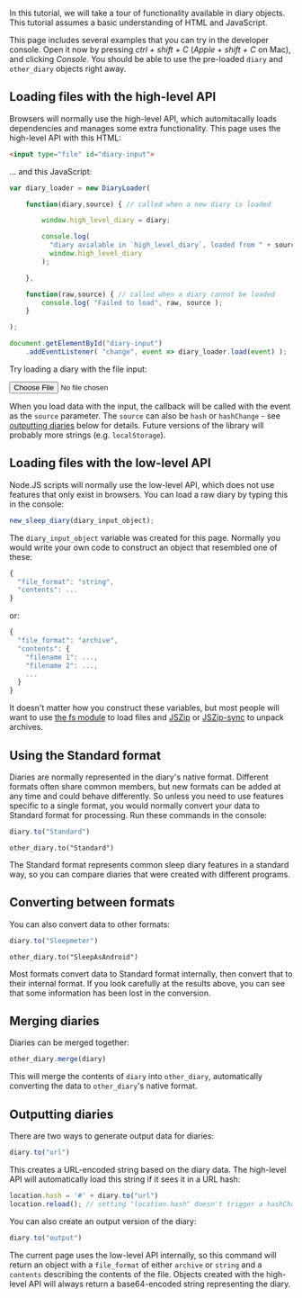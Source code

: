 In this tutorial, we will take a tour of functionality available in diary objects.  This tutorial assumes a basic understanding of HTML and JavaScript.

This page includes several examples that you can try in the developer console.  Open it now by pressing _ctrl + shift + C_ (_Apple + shift + C_ on Mac), and clicking _Console_.  You should be able to use the pre-loaded `diary` and `other_diary` objects right away.

## Loading files with the high-level API

Browsers will normally use the high-level API, which automitacally loads dependencies and manages some extra functionality.  This page uses the high-level API with this HTML:

```html
<input type="file" id="diary-input">
```

... and this JavaScript:

```javascript
var diary_loader = new DiaryLoader(

    function(diary,source) { // called when a new diary is loaded

        window.high_level_diary = diary;

        console.log(
          "diary avialable in `high_level_diary`, loaded from " + source + ":\n",
          window.high_level_diary
        );

    },

    function(raw,source) { // called when a diary cannot be loaded
        console.log( "Failed to load", raw, source );
    }

);

document.getElementById("diary-input")
    .addEventListener( "change", event => diary_loader.load(event) );
```

Try loading a diary with the file input:

<input type="file" id="diary-input">

<script src="../sleep-diary-formats.js"></script>
<script>
var diary_loader = new DiaryLoader(

    function(diary,source) { // called when a new diary is loaded

        window.high_level_diary = diary;

        console.log(
          "diary avialable in `high_level_diary`, loaded from " + source + ":\n",
          window.high_level_diary
        );

    },

    function(raw,source) { // called when a diary cannot be loaded
        console.log( "Failed to load", raw, source );
    }

);

document.getElementById("diary-input")
    .addEventListener( "change", event => diary_loader.load(event) );
</script>

When you load data with the input, the callback will be called with the event as the `source` parameter.  The `source` can also be `hash` or `hashChange` - see [outputting diaries](#outputting) below for details.  Future versions of the library will probably more strings (e.g. `localStorage`).

## Loading files with the low-level API

Node.JS scripts will normally use the low-level API, which does not use features that only exist in browsers.  You can load a raw diary by typing this in the console:

```javascript
new_sleep_diary(diary_input_object);
```

The `diary_input_object` variable was created for this page.  Normally you would write your own code to construct an object that resembled one of these:

```javascript
{
  "file_format": "string",
  "contents": ...
}
```

or:

```javascript
{
  "file_format": "archive",
  "contents": {
    "filename 1": ...,
    "filename 2": ...,
    ...
  }
}
```

It doesn't matter how you construct these variables, but most people will want to use [the fs module](https://nodejs.org/api/fs.html) to load files and [JSZip](https://stuk.github.io/jszip/) or [JSZip-sync](https://www.npmjs.com/package/jszip-sync) to unpack archives.

## Using the Standard format

Diaries are normally represented in the diary's native format.  Different formats often share common members, but new formats can be added at any time and could behave differently.  So unless you need to use features specific to a single format, you would normally convert your data to Standard format for processing.  Run these commands in the console:

```javascript
diary.to("Standard")
```

```javascript{
other_diary.to("Standard")
```

The Standard format represents common sleep diary features in a standard way, so you can compare diaries that were created with different programs.

## Converting between formats

You can also convert data to other formats:

```javascript
diary.to("Sleepmeter")
```

```javascript{
other_diary.to("SleepAsAndroid")
```

Most formats convert data to Standard format internally, then convert that to their internal format.  If you look carefully at the results above, you can see that some information has been lost in the conversion.

## Merging diaries

Diaries can be merged together:

```javascript
other_diary.merge(diary)
```

This will merge the contents of `diary` into `other_diary`, automatically converting the data to `other_diary`'s native format.

## <a name="outputting"></a>Outputting diaries

There are two ways to generate output data for diaries:

```javascript
diary.to("url")
```

This creates a URL-encoded string based on the diary data.  The high-level API will automatically load this string if it sees it in a URL hash:

```javascript
location.hash = '#' + diary.to("url")
location.reload(); // setting "location.hash" doesn't trigger a hashChange
```

You can also create an output version of the diary:

```javascript
diary.to("output")
```

The current page uses the low-level API internally, so this command will return an object with a `file_format` of either `archive` or `string` and a `contents` describing the contents of the file.  Objects created with the high-level API will always return a base64-encoded string representing the diary.

<script>
var diary_input_object = {
  "file_format": "url",
  "contents": "sleep-diary=%7B%22file_format%22%3A%22SleepAsAndroid%22%2C%22contents%22%3A%7B%22records%22%3A%5B%7B%22Id%22%3A%221606852800000%22%2C%22Tz%22%3A%22Europe%2FLondon%22%2C%22From%22%3A%7B%22string%22%3A%22%5C%2201.%2012.%202020%2020%3A00%5C%22%22%2C%22year%22%3A2020%2C%22month%22%3A12%2C%22day%22%3A1%2C%22hour%22%3A20%2C%22minute%22%3A0%7D%2C%22To%22%3A%7B%22string%22%3A%22%5C%2202.%2012.%202020%207%3A00%5C%22%22%2C%22year%22%3A2020%2C%22month%22%3A12%2C%22day%22%3A2%2C%22hour%22%3A7%2C%22minute%22%3A0%7D%2C%22Sched%22%3A%7B%22string%22%3A%22%5C%2202.%2012.%202020%207%3A00%5C%22%22%2C%22year%22%3A2020%2C%22month%22%3A12%2C%22day%22%3A2%2C%22hour%22%3A7%2C%22minute%22%3A0%7D%2C%22Hours%22%3A11%2C%22Rating%22%3A0%2C%22Comment%22%3A%7B%22string%22%3A%22Manually%20added%22%2C%22tags%22%3A%5B%5D%2C%22notags%22%3A%22Manually%20added%22%7D%2C%22Framerate%22%3A%2210007%22%2C%22Snore%22%3Anull%2C%22Noise%22%3Anull%2C%22Cycles%22%3Anull%2C%22DeepSleep%22%3Anull%2C%22LenAdjust%22%3A0%2C%22Geo%22%3A%22%22%2C%22times%22%3A%5B%7B%22header_string%22%3A%22%5C%227%3A00%5C%22%22%2C%22hours%22%3A7%2C%22minutes%22%3A0%2C%22actigraphy%22%3Anull%2C%22noise%22%3Anull%2C%22B%22%3A0%7D%5D%2C%22events%22%3A%5B%5D%2C%22start%22%3A1606852800000%2C%22end%22%3A1606892400000%2C%22duration%22%3A39600000%2C%22alarm%22%3A1606892400000%7D%2C%7B%22Id%22%3A%221606738485202%22%2C%22Tz%22%3A%22Europe%2FLondon%22%2C%22From%22%3A%7B%22string%22%3A%22%5C%2230.%2011.%202020%2012%3A14%5C%22%22%2C%22year%22%3A2020%2C%22month%22%3A11%2C%22day%22%3A30%2C%22hour%22%3A12%2C%22minute%22%3A14%7D%2C%22To%22%3A%7B%22string%22%3A%22%5C%2230.%2011.%202020%2012%3A15%5C%22%22%2C%22year%22%3A2020%2C%22month%22%3A11%2C%22day%22%3A30%2C%22hour%22%3A12%2C%22minute%22%3A15%7D%2C%22Sched%22%3A%7B%22string%22%3A%22%5C%2210.%2012.%202020%208%3A51%5C%22%22%2C%22year%22%3A2020%2C%22month%22%3A12%2C%22day%22%3A10%2C%22hour%22%3A8%2C%22minute%22%3A51%7D%2C%22Hours%22%3A0.01%2C%22Rating%22%3A0%2C%22Comment%22%3A%7B%22string%22%3A%22%20%23fullmoon%22%2C%22tags%22%3A%5B%7B%22count%22%3A1%2C%22value%22%3A%22fullmoon%22%7D%5D%2C%22notags%22%3A%22%22%7D%2C%22Framerate%22%3A%2210007%22%2C%22Snore%22%3Anull%2C%22Noise%22%3Anull%2C%22Cycles%22%3Anull%2C%22DeepSleep%22%3Anull%2C%22LenAdjust%22%3A0%2C%22Geo%22%3A%22%22%2C%22times%22%3A%5B%7B%22header_string%22%3A%22%5C%2212%3A14%5C%22%22%2C%22hours%22%3A12%2C%22minutes%22%3A14%2C%22actigraphy%22%3Anull%2C%22noise%22%3Anull%2C%22B%22%3A0%7D%2C%7B%22header_string%22%3A%22%5C%2212%3A15%5C%22%22%2C%22hours%22%3A12%2C%22minutes%22%3A15%2C%22actigraphy%22%3Anull%2C%22noise%22%3Anull%2C%22B%22%3A-0.001%7D%2C%7B%22header_string%22%3A%22%5C%2212%3A15%5C%22%22%2C%22hours%22%3A12%2C%22minutes%22%3A15%2C%22actigraphy%22%3Anull%2C%22noise%22%3Anull%2C%22B%22%3A0.17369747%7D%2C%7B%22header_string%22%3A%22%5C%2212%3A15%5C%22%22%2C%22hours%22%3A12%2C%22minutes%22%3A15%2C%22actigraphy%22%3Anull%2C%22noise%22%3Anull%2C%22B%22%3A0.05007553%7D%5D%2C%22events%22%3A%5B%7B%22label%22%3A%22LUX%22%2C%22timestamp%22%3A1606738485642%2C%22value%22%3A9%7D%2C%7B%22label%22%3A%22DEVICE%22%2C%22timestamp%22%3A1606738523228%2C%22value%22%3A3304278180000000000%7D%2C%7B%22label%22%3A%22TRACKING_STOPPED_BY_USER%22%2C%22timestamp%22%3A1606738523229%2C%22value%22%3Anull%7D%5D%2C%22start%22%3A1606738485202%2C%22end%22%3A1606738521202%2C%22duration%22%3A36000%2C%22alarm%22%3A1607590260000%7D%2C%7B%22Id%22%3A%221606738356966%22%2C%22Tz%22%3A%22Europe%2FLondon%22%2C%22From%22%3A%7B%22string%22%3A%22%5C%2230.%2011.%202020%2012%3A12%5C%22%22%2C%22year%22%3A2020%2C%22month%22%3A11%2C%22day%22%3A30%2C%22hour%22%3A12%2C%22minute%22%3A12%7D%2C%22To%22%3A%7B%22string%22%3A%22%5C%2230.%2011.%202020%2012%3A13%5C%22%22%2C%22year%22%3A2020%2C%22month%22%3A11%2C%22day%22%3A30%2C%22hour%22%3A12%2C%22minute%22%3A13%7D%2C%22Sched%22%3A%7B%22string%22%3A%22%5C%2210.%2012.%202020%208%3A51%5C%22%22%2C%22year%22%3A2020%2C%22month%22%3A12%2C%22day%22%3A10%2C%22hour%22%3A8%2C%22minute%22%3A51%7D%2C%22Hours%22%3A0.01%2C%22Rating%22%3A0%2C%22Comment%22%3A%7B%22string%22%3A%22%20%23fullmoon%22%2C%22tags%22%3A%5B%7B%22count%22%3A1%2C%22value%22%3A%22fullmoon%22%7D%5D%2C%22notags%22%3A%22%22%7D%2C%22Framerate%22%3A%2210007%22%2C%22Snore%22%3Anull%2C%22Noise%22%3Anull%2C%22Cycles%22%3Anull%2C%22DeepSleep%22%3Anull%2C%22LenAdjust%22%3A0%2C%22Geo%22%3A%22%22%2C%22times%22%3A%5B%7B%22header_string%22%3A%22%5C%2212%3A12%5C%22%22%2C%22hours%22%3A12%2C%22minutes%22%3A12%2C%22actigraphy%22%3Anull%2C%22noise%22%3Anull%2C%22B%22%3A0%7D%2C%7B%22header_string%22%3A%22%5C%2212%3A12%5C%22%22%2C%22hours%22%3A12%2C%22minutes%22%3A12%2C%22actigraphy%22%3Anull%2C%22noise%22%3Anull%2C%22B%22%3A0.101555824%7D%2C%7B%22header_string%22%3A%22%5C%2212%3A13%5C%22%22%2C%22hours%22%3A12%2C%22minutes%22%3A13%2C%22actigraphy%22%3Anull%2C%22noise%22%3Anull%2C%22B%22%3A0%7D%2C%7B%22header_string%22%3A%22%5C%2212%3A13%5C%22%22%2C%22hours%22%3A12%2C%22minutes%22%3A13%2C%22actigraphy%22%3Anull%2C%22noise%22%3Anull%2C%22B%22%3A0.21582031%7D%5D%2C%22events%22%3A%5B%7B%22label%22%3A%22LUX%22%2C%22timestamp%22%3A1606738357411%2C%22value%22%3A5%7D%2C%7B%22label%22%3A%22DEVICE%22%2C%22timestamp%22%3A1606738388118%2C%22value%22%3A3304278180000000000%7D%2C%7B%22label%22%3A%22TRACKING_STOPPED_BY_USER%22%2C%22timestamp%22%3A1606738388119%2C%22value%22%3Anull%7D%5D%2C%22start%22%3A1606738356966%2C%22end%22%3A1606738392966%2C%22duration%22%3A36000%2C%22alarm%22%3A1607590260000%7D%2C%7B%22Id%22%3A%221606551473643%22%2C%22Tz%22%3A%22Europe%2FLondon%22%2C%22From%22%3A%7B%22string%22%3A%22%5C%2228.%2011.%202020%208%3A17%5C%22%22%2C%22year%22%3A2020%2C%22month%22%3A11%2C%22day%22%3A28%2C%22hour%22%3A8%2C%22minute%22%3A17%7D%2C%22To%22%3A%7B%22string%22%3A%22%5C%2228.%2011.%202020%208%3A18%5C%22%22%2C%22year%22%3A2020%2C%22month%22%3A11%2C%22day%22%3A28%2C%22hour%22%3A8%2C%22minute%22%3A18%7D%2C%22Sched%22%3A%7B%22string%22%3A%22%5C%2210.%2012.%202020%208%3A51%5C%22%22%2C%22year%22%3A2020%2C%22month%22%3A12%2C%22day%22%3A10%2C%22hour%22%3A8%2C%22minute%22%3A51%7D%2C%22Hours%22%3A0.01%2C%22Rating%22%3A0%2C%22Comment%22%3A%7B%22string%22%3A%22%5Cn%22%2C%22tags%22%3A%5B%5D%2C%22notags%22%3A%22%5Cn%22%7D%2C%22Framerate%22%3A%2210007%22%2C%22Snore%22%3Anull%2C%22Noise%22%3Anull%2C%22Cycles%22%3Anull%2C%22DeepSleep%22%3Anull%2C%22LenAdjust%22%3A0%2C%22Geo%22%3A%22%22%2C%22times%22%3A%5B%7B%22header_string%22%3A%22%5C%228%3A18%5C%22%22%2C%22hours%22%3A8%2C%22minutes%22%3A18%2C%22actigraphy%22%3Anull%2C%22noise%22%3Anull%2C%22B%22%3A0%7D%2C%7B%22header_string%22%3A%22%5C%228%3A18%5C%22%22%2C%22hours%22%3A8%2C%22minutes%22%3A18%2C%22actigraphy%22%3Anull%2C%22noise%22%3Anull%2C%22B%22%3A1.1119881%7D%5D%2C%22events%22%3A%5B%7B%22label%22%3A%22LUX%22%2C%22timestamp%22%3A1606551474071%2C%22value%22%3A9%7D%2C%7B%22label%22%3A%22DEVICE%22%2C%22timestamp%22%3A1606551492823%2C%22value%22%3A3304278180000000000%7D%2C%7B%22label%22%3A%22TRACKING_STOPPED_BY_USER%22%2C%22timestamp%22%3A1606551492824%2C%22value%22%3Anull%7D%5D%2C%22start%22%3A1606551473643%2C%22end%22%3A1606551509643%2C%22duration%22%3A36000%2C%22alarm%22%3A1607590260000%7D%2C%7B%22Id%22%3A%221606551161794%22%2C%22Tz%22%3A%22Europe%2FLondon%22%2C%22From%22%3A%7B%22string%22%3A%22%5C%2228.%2011.%202020%208%3A12%5C%22%22%2C%22year%22%3A2020%2C%22month%22%3A11%2C%22day%22%3A28%2C%22hour%22%3A8%2C%22minute%22%3A12%7D%2C%22To%22%3A%7B%22string%22%3A%22%5C%2228.%2011.%202020%208%3A13%5C%22%22%2C%22year%22%3A2020%2C%22month%22%3A11%2C%22day%22%3A28%2C%22hour%22%3A8%2C%22minute%22%3A13%7D%2C%22Sched%22%3A%7B%22string%22%3A%22%5C%2210.%2012.%202020%208%3A51%5C%22%22%2C%22year%22%3A2020%2C%22month%22%3A12%2C%22day%22%3A10%2C%22hour%22%3A8%2C%22minute%22%3A51%7D%2C%22Hours%22%3A0.01%2C%22Rating%22%3A0%2C%22Comment%22%3A%7B%22string%22%3A%22%5C%5Cn%22%2C%22tags%22%3A%5B%5D%2C%22notags%22%3A%22%5C%5Cn%22%7D%2C%22Framerate%22%3A%2210007%22%2C%22Snore%22%3Anull%2C%22Noise%22%3Anull%2C%22Cycles%22%3Anull%2C%22DeepSleep%22%3Anull%2C%22LenAdjust%22%3A0%2C%22Geo%22%3A%22%22%2C%22times%22%3A%5B%7B%22header_string%22%3A%22%5C%228%3A12%5C%22%22%2C%22hours%22%3A8%2C%22minutes%22%3A12%2C%22actigraphy%22%3Anull%2C%22noise%22%3Anull%2C%22B%22%3A0%7D%2C%7B%22header_string%22%3A%22%5C%228%3A12%5C%22%22%2C%22hours%22%3A8%2C%22minutes%22%3A12%2C%22actigraphy%22%3Anull%2C%22noise%22%3Anull%2C%22B%22%3A0.02960968%7D%2C%7B%22header_string%22%3A%22%5C%228%3A13%5C%22%22%2C%22hours%22%3A8%2C%22minutes%22%3A13%2C%22actigraphy%22%3Anull%2C%22noise%22%3Anull%2C%22B%22%3A0.029663086%7D%5D%2C%22events%22%3A%5B%7B%22label%22%3A%22LUX%22%2C%22timestamp%22%3A1606551162280%2C%22value%22%3A7%7D%2C%7B%22label%22%3A%22DEVICE%22%2C%22timestamp%22%3A1606551186157%2C%22value%22%3A3304278180000000000%7D%2C%7B%22label%22%3A%22TRACKING_STOPPED_BY_USER%22%2C%22timestamp%22%3A1606551186158%2C%22value%22%3Anull%7D%5D%2C%22start%22%3A1606551161794%2C%22end%22%3A1606551197794%2C%22duration%22%3A36000%2C%22alarm%22%3A1607590260000%7D%2C%7B%22Id%22%3A%221606551046947%22%2C%22Tz%22%3A%22Europe%2FLondon%22%2C%22From%22%3A%7B%22string%22%3A%22%5C%2228.%2011.%202020%208%3A10%5C%22%22%2C%22year%22%3A2020%2C%22month%22%3A11%2C%22day%22%3A28%2C%22hour%22%3A8%2C%22minute%22%3A10%7D%2C%22To%22%3A%7B%22string%22%3A%22%5C%2228.%2011.%202020%208%3A11%5C%22%22%2C%22year%22%3A2020%2C%22month%22%3A11%2C%22day%22%3A28%2C%22hour%22%3A8%2C%22minute%22%3A11%7D%2C%22Sched%22%3A%7B%22string%22%3A%22%5C%2210.%2012.%202020%208%3A51%5C%22%22%2C%22year%22%3A2020%2C%22month%22%3A12%2C%22day%22%3A10%2C%22hour%22%3A8%2C%22minute%22%3A51%7D%2C%22Hours%22%3A0.01%2C%22Rating%22%3A3%2C%22Comment%22%3A%7B%22string%22%3A%22%20%23lullaby%22%2C%22tags%22%3A%5B%7B%22count%22%3A1%2C%22value%22%3A%22lullaby%22%7D%5D%2C%22notags%22%3A%22%22%7D%2C%22Framerate%22%3A%2210007%22%2C%22Snore%22%3Anull%2C%22Noise%22%3Anull%2C%22Cycles%22%3Anull%2C%22DeepSleep%22%3Anull%2C%22LenAdjust%22%3A0%2C%22Geo%22%3A%22%22%2C%22times%22%3A%5B%7B%22header_string%22%3A%22%5C%228%3A10%5C%22%22%2C%22hours%22%3A8%2C%22minutes%22%3A10%2C%22actigraphy%22%3Anull%2C%22noise%22%3Anull%2C%22B%22%3A0%7D%2C%7B%22header_string%22%3A%22%5C%228%3A11%5C%22%22%2C%22hours%22%3A8%2C%22minutes%22%3A11%2C%22actigraphy%22%3Anull%2C%22noise%22%3Anull%2C%22B%22%3A0.09353542%7D%2C%7B%22header_string%22%3A%22%5C%228%3A11%5C%22%22%2C%22hours%22%3A8%2C%22minutes%22%3A11%2C%22actigraphy%22%3Anull%2C%22noise%22%3Anull%2C%22B%22%3A0.06975651%7D%2C%7B%22header_string%22%3A%22%5C%228%3A11%5C%22%22%2C%22hours%22%3A8%2C%22minutes%22%3A11%2C%22actigraphy%22%3Anull%2C%22noise%22%3Anull%2C%22B%22%3A0.019688606%7D%2C%7B%22header_string%22%3A%22%5C%228%3A11%5C%22%22%2C%22hours%22%3A8%2C%22minutes%22%3A11%2C%22actigraphy%22%3Anull%2C%22noise%22%3Anull%2C%22B%22%3A0.09365463%7D%5D%2C%22events%22%3A%5B%7B%22label%22%3A%22LUX%22%2C%22timestamp%22%3A1606551047543%2C%22value%22%3A8%7D%2C%7B%22label%22%3A%22DEVICE%22%2C%22timestamp%22%3A1606551087920%2C%22value%22%3A3304278180000000000%7D%2C%7B%22label%22%3A%22TRACKING_STOPPED_BY_USER%22%2C%22timestamp%22%3A1606551087921%2C%22value%22%3Anull%7D%5D%2C%22start%22%3A1606551046947%2C%22end%22%3A1606551082947%2C%22duration%22%3A36000%2C%22alarm%22%3A1607590260000%7D%2C%7B%22Id%22%3A%221606467277729%22%2C%22Tz%22%3A%22Europe%2FLondon%22%2C%22From%22%3A%7B%22string%22%3A%22%5C%2227.%2011.%202020%208%3A54%5C%22%22%2C%22year%22%3A2020%2C%22month%22%3A11%2C%22day%22%3A27%2C%22hour%22%3A8%2C%22minute%22%3A54%7D%2C%22To%22%3A%7B%22string%22%3A%22%5C%2227.%2011.%202020%2015%3A25%5C%22%22%2C%22year%22%3A2020%2C%22month%22%3A11%2C%22day%22%3A27%2C%22hour%22%3A15%2C%22minute%22%3A25%7D%2C%22Sched%22%3A%7B%22string%22%3A%22%5C%2227.%2011.%202020%2015%3A25%5C%22%22%2C%22year%22%3A2020%2C%22month%22%3A11%2C%22day%22%3A27%2C%22hour%22%3A15%2C%22minute%22%3A25%7D%2C%22Hours%22%3A6.51%2C%22Rating%22%3A0%2C%22Comment%22%3A%7B%22string%22%3A%22%5Cn%22%2C%22tags%22%3A%5B%5D%2C%22notags%22%3A%22%5Cn%22%7D%2C%22Framerate%22%3A%2210007%22%2C%22Snore%22%3Anull%2C%22Noise%22%3Anull%2C%22Cycles%22%3Anull%2C%22DeepSleep%22%3Anull%2C%22LenAdjust%22%3A0%2C%22Geo%22%3A%22%22%2C%22times%22%3A%5B%7B%22header_string%22%3A%22%5C%2215%3A25%5C%22%22%2C%22hours%22%3A15%2C%22minutes%22%3A25%2C%22actigraphy%22%3Anull%2C%22noise%22%3Anull%2C%22B%22%3A0%7D%5D%2C%22events%22%3A%5B%5D%2C%22start%22%3A1606467277729%2C%22end%22%3A1606490713729%2C%22duration%22%3A23435999.999999996%2C%22alarm%22%3A1606490700000%7D%2C%7B%22Id%22%3A%221606467250452%22%2C%22Tz%22%3A%22Europe%2FLondon%22%2C%22From%22%3A%7B%22string%22%3A%22%5C%2227.%2011.%202020%208%3A54%5C%22%22%2C%22year%22%3A2020%2C%22month%22%3A11%2C%22day%22%3A27%2C%22hour%22%3A8%2C%22minute%22%3A54%7D%2C%22To%22%3A%7B%22string%22%3A%22%5C%2227.%2011.%202020%208%3A54%5C%22%22%2C%22year%22%3A2020%2C%22month%22%3A11%2C%22day%22%3A27%2C%22hour%22%3A8%2C%22minute%22%3A54%7D%2C%22Sched%22%3A%7B%22string%22%3A%22%5C%2209.%2012.%202020%208%3A16%5C%22%22%2C%22year%22%3A2020%2C%22month%22%3A12%2C%22day%22%3A9%2C%22hour%22%3A8%2C%22minute%22%3A16%7D%2C%22Hours%22%3A0.01%2C%22Rating%22%3A0%2C%22Comment%22%3A%7B%22string%22%3A%22%5C%5Cn%5Cn%22%2C%22tags%22%3A%5B%5D%2C%22notags%22%3A%22%5C%5Cn%5Cn%22%7D%2C%22Framerate%22%3A%2210007%22%2C%22Snore%22%3Anull%2C%22Noise%22%3Anull%2C%22Cycles%22%3Anull%2C%22DeepSleep%22%3Anull%2C%22LenAdjust%22%3A0%2C%22Geo%22%3A%22%22%2C%22times%22%3A%5B%7B%22header_string%22%3A%22%5C%228%3A54%5C%22%22%2C%22hours%22%3A8%2C%22minutes%22%3A54%2C%22actigraphy%22%3Anull%2C%22noise%22%3Anull%2C%22B%22%3A0%7D%2C%7B%22header_string%22%3A%22%5C%228%3A54%5C%22%22%2C%22hours%22%3A8%2C%22minutes%22%3A54%2C%22actigraphy%22%3Anull%2C%22noise%22%3Anull%2C%22B%22%3A0.19704723%7D%2C%7B%22header_string%22%3A%22%5C%228%3A54%5C%22%22%2C%22hours%22%3A8%2C%22minutes%22%3A54%2C%22actigraphy%22%3Anull%2C%22noise%22%3Anull%2C%22B%22%3A0%7D%5D%2C%22events%22%3A%5B%7B%22label%22%3A%22LUX%22%2C%22timestamp%22%3A1606467250895%2C%22value%22%3A11%7D%2C%7B%22label%22%3A%22DEVICE%22%2C%22timestamp%22%3A1606467277728%2C%22value%22%3A3304278180000000000%7D%2C%7B%22label%22%3A%22TRACKING_STOPPED_BY_USER%22%2C%22timestamp%22%3A1606467277729%2C%22value%22%3Anull%7D%5D%2C%22start%22%3A1606467250452%2C%22end%22%3A1606467286452%2C%22duration%22%3A36000%2C%22alarm%22%3A1607501820000%7D%2C%7B%22Id%22%3A%221606467004383%22%2C%22Tz%22%3A%22Europe%2FLondon%22%2C%22From%22%3A%7B%22string%22%3A%22%5C%2227.%2011.%202020%208%3A50%5C%22%22%2C%22year%22%3A2020%2C%22month%22%3A11%2C%22day%22%3A27%2C%22hour%22%3A8%2C%22minute%22%3A50%7D%2C%22To%22%3A%7B%22string%22%3A%22%5C%2227.%2011.%202020%208%3A50%5C%22%22%2C%22year%22%3A2020%2C%22month%22%3A11%2C%22day%22%3A27%2C%22hour%22%3A8%2C%22minute%22%3A50%7D%2C%22Sched%22%3A%7B%22string%22%3A%22%5C%2209.%2012.%202020%208%3A16%5C%22%22%2C%22year%22%3A2020%2C%22month%22%3A12%2C%22day%22%3A9%2C%22hour%22%3A8%2C%22minute%22%3A16%7D%2C%22Hours%22%3A0.01%2C%22Rating%22%3A0%2C%22Comment%22%3A%7B%22string%22%3A%22%22%2C%22tags%22%3A%5B%5D%2C%22notags%22%3A%22%22%7D%2C%22Framerate%22%3A%2210007%22%2C%22Snore%22%3Anull%2C%22Noise%22%3Anull%2C%22Cycles%22%3Anull%2C%22DeepSleep%22%3Anull%2C%22LenAdjust%22%3A0%2C%22Geo%22%3A%22%22%2C%22times%22%3A%5B%7B%22header_string%22%3A%22%5C%228%3A50%5C%22%22%2C%22hours%22%3A8%2C%22minutes%22%3A50%2C%22actigraphy%22%3Anull%2C%22noise%22%3Anull%2C%22B%22%3A0%7D%2C%7B%22header_string%22%3A%22%5C%228%3A50%5C%22%22%2C%22hours%22%3A8%2C%22minutes%22%3A50%2C%22actigraphy%22%3Anull%2C%22noise%22%3Anull%2C%22B%22%3A0.6118145%7D%2C%7B%22header_string%22%3A%22%5C%228%3A50%5C%22%22%2C%22hours%22%3A8%2C%22minutes%22%3A50%2C%22actigraphy%22%3Anull%2C%22noise%22%3Anull%2C%22B%22%3A0.32342625%7D%2C%7B%22header_string%22%3A%22%5C%228%3A50%5C%22%22%2C%22hours%22%3A8%2C%22minutes%22%3A50%2C%22actigraphy%22%3Anull%2C%22noise%22%3Anull%2C%22B%22%3A0.058836937%7D%2C%7B%22header_string%22%3A%22%5C%228%3A50%5C%22%22%2C%22hours%22%3A8%2C%22minutes%22%3A50%2C%22actigraphy%22%3Anull%2C%22noise%22%3Anull%2C%22B%22%3A0.21164131%7D%5D%2C%22events%22%3A%5B%7B%22label%22%3A%22LUX%22%2C%22timestamp%22%3A1606467034824%2C%22value%22%3A12%7D%2C%7B%22label%22%3A%22DEVICE%22%2C%22timestamp%22%3A1606467046523%2C%22value%22%3A3304278180000000000%7D%2C%7B%22label%22%3A%22TRACKING_STOPPED_BY_USER%22%2C%22timestamp%22%3A1606467046524%2C%22value%22%3Anull%7D%5D%2C%22start%22%3A1606467004383%2C%22end%22%3A1606467040383%2C%22duration%22%3A36000%2C%22alarm%22%3A1607501820000%7D%2C%7B%22Id%22%3A%221606462701362%22%2C%22Tz%22%3A%22Europe%2FLondon%22%2C%22From%22%3A%7B%22string%22%3A%22%5C%2227.%2011.%202020%207%3A38%5C%22%22%2C%22year%22%3A2020%2C%22month%22%3A11%2C%22day%22%3A27%2C%22hour%22%3A7%2C%22minute%22%3A38%7D%2C%22To%22%3A%7B%22string%22%3A%22%5C%2227.%2011.%202020%207%3A40%5C%22%22%2C%22year%22%3A2020%2C%22month%22%3A11%2C%22day%22%3A27%2C%22hour%22%3A7%2C%22minute%22%3A40%7D%2C%22Sched%22%3A%7B%22string%22%3A%22%5C%2209.%2012.%202020%208%3A16%5C%22%22%2C%22year%22%3A2020%2C%22month%22%3A12%2C%22day%22%3A9%2C%22hour%22%3A8%2C%22minute%22%3A16%7D%2C%22Hours%22%3A0.03%2C%22Rating%22%3A0%2C%22Comment%22%3A%7B%22string%22%3A%22%E2%82%AC%C2%A5%24%CF%80%5C%5C%2C%5C%22%5Cn%20%23alcohol_3x%20%23food%20%23sport%20%23stress%20%23love_2x%20%23med_2x%20%23dream%20%23talk%20%23snore%20%23laugh%20%23sick%20%23work%20%23cpap%20%23baby_2x%20%23rain%20%23storm%20%23cold%20%23cloudy%20%23hot%20%23gooddream%20%23baddream%20%23lullaby%20%23menses_3x%20%22%2C%22tags%22%3A%5B%7B%22count%22%3A3%2C%22value%22%3A%22alcohol%22%7D%2C%7B%22count%22%3A1%2C%22value%22%3A%22food%22%7D%2C%7B%22count%22%3A1%2C%22value%22%3A%22sport%22%7D%2C%7B%22count%22%3A1%2C%22value%22%3A%22stress%22%7D%2C%7B%22count%22%3A2%2C%22value%22%3A%22love%22%7D%2C%7B%22count%22%3A2%2C%22value%22%3A%22med%22%7D%2C%7B%22count%22%3A1%2C%22value%22%3A%22dream%22%7D%2C%7B%22count%22%3A1%2C%22value%22%3A%22talk%22%7D%2C%7B%22count%22%3A1%2C%22value%22%3A%22snore%22%7D%2C%7B%22count%22%3A1%2C%22value%22%3A%22laugh%22%7D%2C%7B%22count%22%3A1%2C%22value%22%3A%22sick%22%7D%2C%7B%22count%22%3A1%2C%22value%22%3A%22work%22%7D%2C%7B%22count%22%3A1%2C%22value%22%3A%22cpap%22%7D%2C%7B%22count%22%3A2%2C%22value%22%3A%22baby%22%7D%2C%7B%22count%22%3A1%2C%22value%22%3A%22rain%22%7D%2C%7B%22count%22%3A1%2C%22value%22%3A%22storm%22%7D%2C%7B%22count%22%3A1%2C%22value%22%3A%22cold%22%7D%2C%7B%22count%22%3A1%2C%22value%22%3A%22cloudy%22%7D%2C%7B%22count%22%3A1%2C%22value%22%3A%22gooddream%22%7D%2C%7B%22count%22%3A1%2C%22value%22%3A%22baddream%22%7D%2C%7B%22count%22%3A1%2C%22value%22%3A%22lullaby%22%7D%2C%7B%22count%22%3A3%2C%22value%22%3A%22menses%22%7D%5D%2C%22notags%22%3A%22%E2%82%AC%C2%A5%24%CF%80%5C%5C%2C%5C%22%5Cn%20%22%7D%2C%22Framerate%22%3A%2210007%22%2C%22Snore%22%3Anull%2C%22Noise%22%3Anull%2C%22Cycles%22%3A0%2C%22DeepSleep%22%3Anull%2C%22LenAdjust%22%3A0%2C%22Geo%22%3A%22%22%2C%22times%22%3A%5B%7B%22header_string%22%3A%22%5C%227%3A38%5C%22%22%2C%22hours%22%3A7%2C%22minutes%22%3A38%2C%22actigraphy%22%3Anull%2C%22noise%22%3Anull%2C%22B%22%3A1%7D%2C%7B%22header_string%22%3A%22%5C%227%3A39%5C%22%22%2C%22hours%22%3A7%2C%22minutes%22%3A39%2C%22actigraphy%22%3Anull%2C%22noise%22%3Anull%2C%22B%22%3A10%7D%2C%7B%22header_string%22%3A%22%5C%227%3A39%5C%22%22%2C%22hours%22%3A7%2C%22minutes%22%3A39%2C%22actigraphy%22%3Anull%2C%22noise%22%3Anull%2C%22B%22%3A6.7952356%7D%2C%7B%22header_string%22%3A%22%5C%227%3A39%5C%22%22%2C%22hours%22%3A7%2C%22minutes%22%3A39%2C%22actigraphy%22%3Anull%2C%22noise%22%3Anull%2C%22B%22%3A4.275539%7D%2C%7B%22header_string%22%3A%22%5C%227%3A40%5C%22%22%2C%22hours%22%3A7%2C%22minutes%22%3A40%2C%22actigraphy%22%3Anull%2C%22noise%22%3Anull%2C%22B%22%3A4.275539%7D%5D%2C%22events%22%3A%5B%7B%22label%22%3A%22DHA%22%2C%22timestamp%22%3A1606462701362%2C%22value%22%3A1.6959779e%2B29%7D%2C%7B%22label%22%3A%22LUX%22%2C%22timestamp%22%3A1606462731883%2C%22value%22%3A9%7D%2C%7B%22label%22%3A%22DEVICE%22%2C%22timestamp%22%3A1606462823190%2C%22value%22%3A3304278180000000000%7D%2C%7B%22label%22%3A%22TRACKING_STOPPED_BY_USER%22%2C%22timestamp%22%3A1606462823191%2C%22value%22%3Anull%7D%5D%2C%22start%22%3A1606462701362%2C%22end%22%3A1606462809362%2C%22duration%22%3A107999.99999999999%2C%22alarm%22%3A1607501760000%7D%2C%7B%22Id%22%3A%221606420800000%22%2C%22Tz%22%3A%22Europe%2FLondon%22%2C%22From%22%3A%7B%22string%22%3A%22%5C%2226.%2011.%202020%2020%3A00%5C%22%22%2C%22year%22%3A2020%2C%22month%22%3A11%2C%22day%22%3A26%2C%22hour%22%3A20%2C%22minute%22%3A0%7D%2C%22To%22%3A%7B%22string%22%3A%22%5C%2227.%2011.%202020%207%3A00%5C%22%22%2C%22year%22%3A2020%2C%22month%22%3A11%2C%22day%22%3A27%2C%22hour%22%3A7%2C%22minute%22%3A0%7D%2C%22Sched%22%3A%7B%22string%22%3A%22%5C%2227.%2011.%202020%207%3A00%5C%22%22%2C%22year%22%3A2020%2C%22month%22%3A11%2C%22day%22%3A27%2C%22hour%22%3A7%2C%22minute%22%3A0%7D%2C%22Hours%22%3A11%2C%22Rating%22%3A3%2C%22Comment%22%3A%7B%22string%22%3A%22Manually%20added%20%23stress%20%23alcohol%20%22%2C%22tags%22%3A%5B%7B%22count%22%3A1%2C%22value%22%3A%22stress%22%7D%2C%7B%22count%22%3A1%2C%22value%22%3A%22alcohol%22%7D%5D%2C%22notags%22%3A%22Manually%20added%20%22%7D%2C%22Framerate%22%3A%2210007%22%2C%22Snore%22%3Anull%2C%22Noise%22%3Anull%2C%22Cycles%22%3Anull%2C%22DeepSleep%22%3Anull%2C%22LenAdjust%22%3A0%2C%22Geo%22%3A%22%22%2C%22times%22%3A%5B%7B%22header_string%22%3A%22%5C%227%3A00%5C%22%22%2C%22hours%22%3A7%2C%22minutes%22%3A0%2C%22actigraphy%22%3Anull%2C%22noise%22%3Anull%2C%22B%22%3A0%7D%5D%2C%22events%22%3A%5B%5D%2C%22start%22%3A1606420800000%2C%22end%22%3A1606460400000%2C%22duration%22%3A39600000%2C%22alarm%22%3A1606460400000%7D%2C%7B%22Id%22%3A%221605211200000%22%2C%22Tz%22%3A%22Europe%2FLondon%22%2C%22From%22%3A%7B%22string%22%3A%22%5C%2212.%2011.%202020%2020%3A00%5C%22%22%2C%22year%22%3A2020%2C%22month%22%3A11%2C%22day%22%3A12%2C%22hour%22%3A20%2C%22minute%22%3A0%7D%2C%22To%22%3A%7B%22string%22%3A%22%5C%2213.%2011.%202020%207%3A00%5C%22%22%2C%22year%22%3A2020%2C%22month%22%3A11%2C%22day%22%3A13%2C%22hour%22%3A7%2C%22minute%22%3A0%7D%2C%22Sched%22%3A%7B%22string%22%3A%22%5C%2213.%2011.%202020%207%3A00%5C%22%22%2C%22year%22%3A2020%2C%22month%22%3A11%2C%22day%22%3A13%2C%22hour%22%3A7%2C%22minute%22%3A0%7D%2C%22Hours%22%3A11%2C%22Rating%22%3A0%2C%22Comment%22%3A%7B%22string%22%3A%22Manually%20added%22%2C%22tags%22%3A%5B%5D%2C%22notags%22%3A%22Manually%20added%22%7D%2C%22Framerate%22%3A%2210007%22%2C%22Snore%22%3Anull%2C%22Noise%22%3Anull%2C%22Cycles%22%3Anull%2C%22DeepSleep%22%3Anull%2C%22LenAdjust%22%3A0%2C%22Geo%22%3A%22%22%2C%22times%22%3A%5B%7B%22header_string%22%3A%22%5C%227%3A00%5C%22%22%2C%22hours%22%3A7%2C%22minutes%22%3A0%2C%22actigraphy%22%3Anull%2C%22noise%22%3Anull%2C%22B%22%3A0%7D%5D%2C%22events%22%3A%5B%5D%2C%22start%22%3A1605211200000%2C%22end%22%3A1605250800000%2C%22duration%22%3A39600000%2C%22alarm%22%3A1605250800000%7D%5D%2C%22prefs%22%3A%7B%22country_update_time%22%3A1606473361316%2C%22lucid_volume%22%3A50%2C%22awake_light_sensitivity%22%3A2%2C%22smartlight_max_intensity%22%3A100%2C%22lullaby_volume%22%3A100%2C%22key_card_pinned_LATEST_GRAPH%22%3Atrue%2C%22backup%22%3Atrue%2C%22oximeter%22%3Afalse%2C%22screenlight%22%3Atrue%2C%22flip_to_pause%22%3Afalse%2C%22key_card_removed_ADD_ON%22%3Atrue%2C%22hr_wear%22%3Afalse%2C%22key_card_removed_UNDO%22%3Atrue%2C%22smartlight_mask_enabled%22%3Afalse%2C%22alarm_fullscreen%22%3Afalse%2C%22backup_local%22%3Atrue%2C%22analytics_opt_out%22%3Atrue%2C%22time_to_bed_smart%22%3Afalse%2C%22airplane_mode%22%3A%220%22%2C%22lucid_sensitivity%22%3A%222%22%2C%22gradual_vibration_smartwatch_new%22%3A%2260000%22%2C%22suppress_alarm_mode_when_captcha_active%22%3A%221%22%2C%22showcase_settings_shown2%22%3A%22sc_dashboard%40%40%40sc_dashboard_track%40%40%40sc_tracking_2%40%40%40sc_graph_detail_edit%40%40%40settings_category_captcha%40%40%40settings_category_noise%22%2C%22settings_temperature%22%3A%22-1%22%2C%22anti_snoring_response%22%3A%220%22%2C%22binaural%22%3A%220%22%2C%22snooze_max_time_limit%22%3A%220%22%2C%22settings_alarm_sorting%22%3A%220%22%7D%2C%22alarms%22%3A%5B%7B%22alert%22%3A%22content%3A%2F%2Fsettings%2Fsystem%2Falarm_alert%22%2C%22captcha%22%3A0%2C%22daysOfWeek%22%3A%7B%22mDays%22%3A31%2C%22mWeekRepeat%22%3A0%7D%2C%22enabled%22%3Afalse%2C%22extendedConfig%22%3A%7B%22gradualVolumeIncrease%22%3A-2%2C%22isSelfDisposable%22%3Afalse%2C%22lastEnableTimestamp%22%3A0%2C%22selectedPlaylists%22%3A%5B%5D%2C%22snoozeAfterAlarm%22%3A-2%2C%22snoozeDuration%22%3A-2%2C%22snoozeLimit%22%3A-2%2C%22snoozeTotalTimeLimit%22%3A-2%2C%22soundDelay%22%3A-2%2C%22terminatesTracking%22%3Atrue%2C%22timeToBed%22%3A-2%2C%22vibrationStart%22%3A-2%2C%22vibrationStartSmartWatch%22%3A-2%2C%22weekRepeat%22%3A0%7D%2C%22hour%22%3A8%2C%22id%22%3A1%2C%22label%22%3A%22%22%2C%22legacyVibrate%22%3Atrue%2C%22minutes%22%3A30%2C%22nonDeepsleepWakeupWindow%22%3A30%2C%22silent%22%3Afalse%2C%22suspendTime%22%3A-1%2C%22time%22%3A1606811400000%7D%2C%7B%22alert%22%3A%22content%3A%2F%2Fsettings%2Fsystem%2Falarm_alert%22%2C%22captcha%22%3A0%2C%22daysOfWeek%22%3A%7B%22mDays%22%3A96%2C%22mWeekRepeat%22%3A0%7D%2C%22enabled%22%3Afalse%2C%22extendedConfig%22%3A%7B%22isSelfDisposable%22%3Afalse%2C%22lastEnableTimestamp%22%3A0%2C%22realNextTime%22%3A0%2C%22selectedPlaylists%22%3A%5B%5D%2C%22snoozeAfterAlarm%22%3A-2%2C%22snoozeDuration%22%3A-2%2C%22snoozeLimit%22%3A-2%2C%22snoozeTotalTimeLimit%22%3A-2%2C%22timeToBed%22%3A-2%2C%22weekRepeat%22%3A0%7D%2C%22hour%22%3A9%2C%22id%22%3A2%2C%22label%22%3A%22%22%2C%22legacyVibrate%22%3Atrue%2C%22minutes%22%3A0%2C%22nonDeepsleepWakeupWindow%22%3A30%2C%22silent%22%3Afalse%2C%22suspendTime%22%3A0%2C%22time%22%3A0%7D%5D%7D%7D"
};
var other_diary_input_object = {
  "file_format": "url",
  "contents": "sleep-diary=%7B%22file_format%22%3A%22Sleepmeter%22%2C%22contents%22%3A%7B%22custom_aids%22%3A%5B%7B%22custom_aid_id%22%3A%22CUSTOM_0002%22%2C%22class%22%3A%22EXERTION%22%2C%22name%22%3A%22a%22%7D%2C%7B%22custom_aid_id%22%3A%22CUSTOM_0003%22%2C%22class%22%3A%22EXERTION%22%2C%22name%22%3A%22b%22%7D%2C%7B%22custom_aid_id%22%3A%22CUSTOM_0004%22%2C%22class%22%3A%22READING%22%2C%22name%22%3A%22c%22%7D%2C%7B%22custom_aid_id%22%3A%22CUSTOM_0005%22%2C%22class%22%3A%22RELAXATION%22%2C%22name%22%3A%22d%22%7D%2C%7B%22custom_aid_id%22%3A%22CUSTOM_0012%22%2C%22class%22%3A%22HERBAL%22%2C%22name%22%3A%22duplicate%22%7D%2C%7B%22custom_aid_id%22%3A%22CUSTOM_0013%22%2C%22class%22%3A%22EXERTION%22%2C%22name%22%3A%22duplicate%22%7D%2C%7B%22custom_aid_id%22%3A%22CUSTOM_0006%22%2C%22class%22%3A%22SENSORY_DEPRIVATION%22%2C%22name%22%3A%22e%22%7D%2C%7B%22custom_aid_id%22%3A%22CUSTOM_0008%22%2C%22class%22%3A%22SOUND%22%2C%22name%22%3A%22f%22%7D%2C%7B%22custom_aid_id%22%3A%22CUSTOM_0009%22%2C%22class%22%3A%22DRUG%22%2C%22name%22%3A%22g%22%7D%2C%7B%22custom_aid_id%22%3A%22CUSTOM_0010%22%2C%22class%22%3A%22BEVERAGE%22%2C%22name%22%3A%22h%22%7D%2C%7B%22custom_aid_id%22%3A%22CUSTOM_0011%22%2C%22class%22%3A%22AIRWAY%22%2C%22name%22%3A%22i%22%7D%2C%7B%22custom_aid_id%22%3A%22CUSTOM_0001%22%2C%22class%22%3A%22HERBAL%22%2C%22name%22%3A%22test%20aid%20%5C%22'%2C%5C%5C%22%7D%2C%7B%22custom_aid_id%22%3A%22CUSTOM_0007%22%2C%22class%22%3A%22SENSORY_DEPRIVATION%22%2C%22name%22%3A%22u%22%7D%5D%2C%22custom_hindrances%22%3A%5B%7B%22custom_hindrance_id%22%3A%22CUSTOM_0002%22%2C%22class%22%3A%22ENVIRONMENTAL%22%2C%22name%22%3A%22a%22%7D%2C%7B%22custom_hindrance_id%22%3A%22CUSTOM_0003%22%2C%22class%22%3A%22MENTAL%22%2C%22name%22%3A%22b%22%7D%2C%7B%22custom_hindrance_id%22%3A%22CUSTOM_0004%22%2C%22class%22%3A%22NOISE%22%2C%22name%22%3A%22c%22%7D%2C%7B%22custom_hindrance_id%22%3A%22CUSTOM_0001%22%2C%22class%22%3A%22NOISE%22%2C%22name%22%3A%22custom%20hinderance%20%5C%22'%5Cn%2C%22%7D%2C%7B%22custom_hindrance_id%22%3A%22CUSTOM_0005%22%2C%22class%22%3A%22OBLIGATION%22%2C%22name%22%3A%22d%22%7D%2C%7B%22custom_hindrance_id%22%3A%22CUSTOM_0009%22%2C%22class%22%3A%22NOISE%22%2C%22name%22%3A%22duplicate%22%7D%2C%7B%22custom_hindrance_id%22%3A%22CUSTOM_0010%22%2C%22class%22%3A%22OBLIGATION%22%2C%22name%22%3A%22duplicate%22%7D%2C%7B%22custom_hindrance_id%22%3A%22CUSTOM_0006%22%2C%22class%22%3A%22PHYSICAL%22%2C%22name%22%3A%22e%22%7D%2C%7B%22custom_hindrance_id%22%3A%22CUSTOM_0007%22%2C%22class%22%3A%22STIMULANT%22%2C%22name%22%3A%22f%22%7D%5D%2C%22custom_tags%22%3A%5B%7B%22custom_tag_id%22%3A%22CUSTOM_0002%22%2C%22name%22%3A%22%22%7D%2C%7B%22custom_tag_id%22%3A%22CUSTOM_0001%22%2C%22name%22%3A%22custom%20tag%5C%22'%2C%5C%5C%5Cn%22%7D%2C%7B%22custom_tag_id%22%3A%22CUSTOM_0003%22%2C%22name%22%3A%22duplicate%22%7D%2C%7B%22custom_tag_id%22%3A%22CUSTOM_0004%22%2C%22name%22%3A%22duplicate%22%7D%5D%2C%22records%22%3A%5B%7B%22start%22%3A4099240200000%2C%22end%22%3A4099269600000%2C%22duration%22%3A28800000%2C%22wake%22%3A%7B%22string%22%3A%22%5C%222099-11-25%2007%3A00%2B0100%5C%22%22%2C%22year%22%3A2099%2C%22month%22%3A11%2C%22day%22%3A25%2C%22hour%22%3A7%2C%22minute%22%3A0%2C%22offset%22%3A60%7D%2C%22sleep%22%3A%7B%22string%22%3A%22%5C%222099-11-24%2023%3A00%2B0100%5C%22%22%2C%22year%22%3A2099%2C%22month%22%3A11%2C%22day%22%3A24%2C%22hour%22%3A23%2C%22minute%22%3A0%2C%22offset%22%3A60%7D%2C%22bedtime%22%3A%7B%22string%22%3A%22%5C%222099-11-24%2022%3A50%2B0100%5C%22%22%2C%22year%22%3A2099%2C%22month%22%3A11%2C%22day%22%3A24%2C%22hour%22%3A22%2C%22minute%22%3A50%2C%22offset%22%3A60%7D%2C%22holes%22%3A%5B%5D%2C%22type%22%3A%22NIGHT_SLEEP%22%2C%22dreams%22%3A%5B%5D%2C%22aids%22%3A%5B%22CUSTOM_0001%22%5D%2C%22hindrances%22%3A%5B%22CUSTOM_0001%22%5D%2C%22tags%22%3A%5B%22CUSTOM_0001%22%5D%2C%22quality%22%3A5%2C%22notes%22%3A%22%22%7D%2C%7B%22start%22%3A4099240200000%2C%22end%22%3A4099269600000%2C%22duration%22%3A28800000%2C%22wake%22%3A%7B%22string%22%3A%22%5C%222099-11-25%2007%3A00%2B0100%5C%22%22%2C%22year%22%3A2099%2C%22month%22%3A11%2C%22day%22%3A25%2C%22hour%22%3A7%2C%22minute%22%3A0%2C%22offset%22%3A60%7D%2C%22sleep%22%3A%7B%22string%22%3A%22%5C%222099-11-24%2023%3A00%2B0100%5C%22%22%2C%22year%22%3A2099%2C%22month%22%3A11%2C%22day%22%3A24%2C%22hour%22%3A23%2C%22minute%22%3A0%2C%22offset%22%3A60%7D%2C%22bedtime%22%3A%7B%22string%22%3A%22%5C%222099-11-24%2022%3A50%2B0100%5C%22%22%2C%22year%22%3A2099%2C%22month%22%3A11%2C%22day%22%3A24%2C%22hour%22%3A22%2C%22minute%22%3A50%2C%22offset%22%3A60%7D%2C%22holes%22%3A%5B%5D%2C%22type%22%3A%22NIGHT_SLEEP%22%2C%22dreams%22%3A%5B%5D%2C%22aids%22%3A%5B%22CUSTOM_0002%22%2C%22CUSTOM_0003%22%2C%22CUSTOM_0004%22%2C%22CUSTOM_0005%22%2C%22CUSTOM_0012%22%2C%22CUSTOM_0006%22%2C%22CUSTOM_0008%22%2C%22CUSTOM_0009%22%2C%22CUSTOM_0010%22%2C%22CUSTOM_0011%22%2C%22CUSTOM_0001%22%5D%2C%22hindrances%22%3A%5B%22CUSTOM_0002%22%2C%22CUSTOM_0003%22%2C%22CUSTOM_0004%22%2C%22CUSTOM_0001%22%2C%22CUSTOM_0005%22%2C%22CUSTOM_0009%22%2C%22CUSTOM_0006%22%2C%22CUSTOM_0007%22%5D%2C%22tags%22%3A%5B%22CUSTOM_0002%22%2C%22CUSTOM_0001%22%2C%22CUSTOM_0003%22%5D%2C%22quality%22%3A5%2C%22notes%22%3A%22%22%7D%2C%7B%22start%22%3A1606205640000%2C%22end%22%3A1606206240000%2C%22duration%22%3A0%2C%22wake%22%3A%7B%22string%22%3A%22%5C%222020-11-24%2008%3A24%2B0000%5C%22%22%2C%22year%22%3A2020%2C%22month%22%3A11%2C%22day%22%3A24%2C%22hour%22%3A8%2C%22minute%22%3A24%2C%22offset%22%3A0%7D%2C%22sleep%22%3A%7B%22string%22%3A%22%5C%222020-11-24%2008%3A24%2B0000%5C%22%22%2C%22year%22%3A2020%2C%22month%22%3A11%2C%22day%22%3A24%2C%22hour%22%3A8%2C%22minute%22%3A24%2C%22offset%22%3A0%7D%2C%22bedtime%22%3A%7B%22string%22%3A%22%5C%222020-11-24%2008%3A14%2B0000%5C%22%22%2C%22year%22%3A2020%2C%22month%22%3A11%2C%22day%22%3A24%2C%22hour%22%3A8%2C%22minute%22%3A14%2C%22offset%22%3A0%7D%2C%22holes%22%3A%5B%5D%2C%22type%22%3A%22NIGHT_SLEEP%22%2C%22dreams%22%3A%5B%7B%22type%22%3A%22UNKNOWN%22%2C%22mood%22%3A0%2C%22themes%22%3A%5B%22CHASE%22%2C%22COMPENSATORY%22%2C%22DAILY_LIFE%22%2C%22DEATH%22%2C%22EPIC%22%2C%22FALLING%22%2C%22FALSE_AWAKENING%22%2C%22FLYING%22%2C%22LUCID%22%2C%22MURDER%22%2C%22MUTUAL%22%2C%22NAKED_IN_PUBLIC%22%2C%22ORGASMIC%22%2C%22PHYSIOLOGICAL%22%2C%22PRECOGNITIVE%22%2C%22PROGRESSIVE%22%2C%22RECURRING%22%2C%22RELIGIOUS%22%2C%22SIGNAL%22%2C%22TEETH%22%2C%22TEST%22%2C%22MONEY%22%5D%7D%2C%7B%22type%22%3A%22GOOD%22%2C%22mood%22%3A-5%2C%22themes%22%3A%5B%5D%7D%2C%7B%22type%22%3A%22EROTIC%22%2C%22mood%22%3A5%2C%22themes%22%3A%5B%5D%7D%2C%7B%22type%22%3A%22NEUTRAL%22%2C%22mood%22%3A0%2C%22themes%22%3A%5B%5D%7D%2C%7B%22type%22%3A%22STRANGE%22%2C%22mood%22%3A1%2C%22themes%22%3A%5B%5D%7D%2C%7B%22type%22%3A%22CREEPY%22%2C%22mood%22%3A-1%2C%22themes%22%3A%5B%5D%7D%2C%7B%22type%22%3A%22TROUBLING%22%2C%22mood%22%3A3%2C%22themes%22%3A%5B%5D%7D%2C%7B%22type%22%3A%22NIGHTMARE%22%2C%22mood%22%3A-3%2C%22themes%22%3A%5B%5D%7D%5D%2C%22aids%22%3A%5B%22ALCOHOL%22%2C%22AMBIEN%22%2C%22AMBIEN_CR%22%2C%22AROMATHERAPY%22%2C%22BENADRYL%22%2C%22CHAMOMILE%22%2C%22CIRCADIN%22%2C%22CPAP%22%2C%22DOZILE%22%2C%22EAR_PLUGS%22%2C%22EXERCISE%22%2C%22GABA%22%2C%22IMOVANE%22%2C%22LUNESTA%22%2C%22MAGNESIUM%22%2C%22MARIJUANA%22%2C%22MEDITATION%22%2C%22MELATONIN%22%2C%22MILK%22%2C%22MUSIC%22%2C%22NYQUIL%22%2C%22READING%22%2C%22RESTAVIT%22%2C%22ROZEREM%22%2C%22SEX%22%2C%22SOUND_MACHINE%22%2C%22ST_JOHNS_WORT%22%2C%22TV%22%2C%22TYLENOL%22%2C%22TYLENOL_PM%22%2C%22UNISOM%22%2C%22UNISOM2%22%2C%22VALERIAN%22%2C%22ZIMOVANE%22%5D%2C%22hindrances%22%3A%5B%22ALARM_CLOCK%22%2C%22ANGER%22%2C%22ANXIETY%22%2C%22ARGUMENT%22%2C%22BABY_CRYING%22%2C%22BATHROOM_BREAK%22%2C%22TOO_BRIGHT%22%2C%22BUNKMATE_SNORING%22%2C%22CAFFEINE%22%2C%22TOO_COLD%22%2C%22DOG_BARKING%22%2C%22FIRE_ANTS%22%2C%22HEARTBURN%22%2C%22TOO_HOT%22%2C%22HUNGER%22%2C%22LOUD_NEIGHBOR%22%2C%22MIND_RACING%22%2C%22PAIN%22%2C%22PHONE_RANG%22%2C%22RESTLESS_LEGS%22%2C%22SCARY_MOVIE%22%2C%22SICK%22%2C%22SQUIRRELS_ON_ROOF%22%2C%22STORM%22%2C%22STRESS%22%2C%22SUGAR%22%2C%22VIDEO_GAME%22%2C%22WIND%22%5D%2C%22tags%22%3A%5B%22ALONE%22%2C%22BUNKMATE%22%2C%22CAMPING%22%2C%22COUCH%22%2C%22GOING_FISHING%22%2C%22HOTEL%22%2C%22OUT_OF_TOWN%22%2C%22PASSED_OUT_DRUNK%22%2C%22SCHOOL_NIGHT%22%2C%22SLEEP_TALKING%22%2C%22SLEEP_WALKING%22%2C%22SLEPT_AT_FRIENDS_PLACE%22%2C%22SLEPT_IN_CAR%22%2C%22WORK_NIGHT%22%5D%2C%22quality%22%3A10%2C%22notes%22%3A%22%5C%5C%E2%82%AC%C2%A5%5C%22%2C'%5Cn%22%7D%2C%7B%22start%22%3A1606199280000%2C%22end%22%3A1606205280000%2C%22duration%22%3A5400000%2C%22wake%22%3A%7B%22string%22%3A%22%5C%222020-11-24%2008%3A08%2B0000%5C%22%22%2C%22year%22%3A2020%2C%22month%22%3A11%2C%22day%22%3A24%2C%22hour%22%3A8%2C%22minute%22%3A8%2C%22offset%22%3A0%7D%2C%22sleep%22%3A%7B%22string%22%3A%22%5C%222020-11-24%2006%3A38%2B0000%5C%22%22%2C%22year%22%3A2020%2C%22month%22%3A11%2C%22day%22%3A24%2C%22hour%22%3A6%2C%22minute%22%3A38%2C%22offset%22%3A0%7D%2C%22bedtime%22%3A%7B%22string%22%3A%22%5C%222020-11-24%2006%3A28%2B0000%5C%22%22%2C%22year%22%3A2020%2C%22month%22%3A11%2C%22day%22%3A24%2C%22hour%22%3A6%2C%22minute%22%3A28%2C%22offset%22%3A0%7D%2C%22holes%22%3A%5B%5D%2C%22type%22%3A%22NAP%22%2C%22dreams%22%3A%5B%7B%22type%22%3A%22UNKNOWN%22%2C%22mood%22%3A0%2C%22themes%22%3A%5B%22CHASE%22%2C%22COMPENSATORY%22%2C%22DAILY_LIFE%22%2C%22DEATH%22%2C%22EPIC%22%2C%22FALLING%22%2C%22FALSE_AWAKENING%22%2C%22FLYING%22%2C%22LUCID%22%2C%22MURDER%22%2C%22MUTUAL%22%2C%22NAKED_IN_PUBLIC%22%2C%22ORGASMIC%22%2C%22PHYSIOLOGICAL%22%2C%22PRECOGNITIVE%22%2C%22PROGRESSIVE%22%2C%22RECURRING%22%2C%22RELIGIOUS%22%2C%22SIGNAL%22%2C%22TEETH%22%2C%22TEST%22%2C%22MONEY%22%5D%7D%5D%2C%22aids%22%3A%5B%22ALCOHOL%22%2C%22AMBIEN%22%2C%22AMBIEN_CR%22%2C%22AROMATHERAPY%22%2C%22BENADRYL%22%2C%22CHAMOMILE%22%2C%22CIRCADIN%22%2C%22CPAP%22%2C%22DOZILE%22%2C%22EAR_PLUGS%22%2C%22EXERCISE%22%2C%22GABA%22%2C%22IMOVANE%22%2C%22LUNESTA%22%2C%22MAGNESIUM%22%2C%22MARIJUANA%22%2C%22MEDITATION%22%2C%22MELATONIN%22%2C%22MILK%22%2C%22MUSIC%22%2C%22NYQUIL%22%2C%22READING%22%2C%22RESTAVIT%22%2C%22ROZEREM%22%2C%22SEX%22%2C%22SOUND_MACHINE%22%2C%22ST_JOHNS_WORT%22%2C%22TV%22%2C%22TYLENOL%22%2C%22TYLENOL_PM%22%2C%22UNISOM%22%2C%22UNISOM2%22%2C%22VALERIAN%22%2C%22ZIMOVANE%22%5D%2C%22hindrances%22%3A%5B%22ALARM_CLOCK%22%2C%22ANGER%22%2C%22ANXIETY%22%2C%22ARGUMENT%22%2C%22BABY_CRYING%22%2C%22BATHROOM_BREAK%22%2C%22TOO_BRIGHT%22%2C%22BUNKMATE_SNORING%22%2C%22CAFFEINE%22%2C%22TOO_COLD%22%2C%22DOG_BARKING%22%2C%22FIRE_ANTS%22%2C%22HEARTBURN%22%2C%22TOO_HOT%22%2C%22HUNGER%22%2C%22LOUD_NEIGHBOR%22%2C%22MIND_RACING%22%2C%22PAIN%22%2C%22PHONE_RANG%22%2C%22RESTLESS_LEGS%22%2C%22SCARY_MOVIE%22%2C%22SICK%22%2C%22SQUIRRELS_ON_ROOF%22%2C%22STORM%22%2C%22STRESS%22%2C%22SUGAR%22%2C%22VIDEO_GAME%22%2C%22WIND%22%5D%2C%22tags%22%3A%5B%22ALONE%22%2C%22BUNKMATE%22%2C%22CAMPING%22%2C%22COUCH%22%2C%22GOING_FISHING%22%2C%22HOTEL%22%2C%22OUT_OF_TOWN%22%2C%22PASSED_OUT_DRUNK%22%2C%22SCHOOL_NIGHT%22%2C%22SLEEP_TALKING%22%2C%22SLEEP_WALKING%22%2C%22SLEPT_AT_FRIENDS_PLACE%22%2C%22SLEPT_IN_CAR%22%2C%22WORK_NIGHT%22%5D%2C%22quality%22%3A5%2C%22notes%22%3A%22%5C%5C%E2%82%AC%C2%A5%5C%22%2C'%5Cn%22%7D%2C%7B%22start%22%3A1606171800000%2C%22end%22%3A1606201200000%2C%22duration%22%3A28800060%2C%22wake%22%3A%7B%22string%22%3A%22%5C%222020-11-24%2007%3A00%2B0000%5C%22%22%2C%22year%22%3A2020%2C%22month%22%3A11%2C%22day%22%3A24%2C%22hour%22%3A7%2C%22minute%22%3A0%2C%22offset%22%3A0%7D%2C%22sleep%22%3A%7B%22string%22%3A%22%5C%222020-11-23%2023%3A00%2B0000%5C%22%22%2C%22year%22%3A2020%2C%22month%22%3A11%2C%22day%22%3A23%2C%22hour%22%3A23%2C%22minute%22%3A0%2C%22offset%22%3A0%7D%2C%22bedtime%22%3A%7B%22string%22%3A%22%5C%222020-11-23%2022%3A50%2B0000%5C%22%22%2C%22year%22%3A2020%2C%22month%22%3A11%2C%22day%22%3A23%2C%22hour%22%3A22%2C%22minute%22%3A50%2C%22offset%22%3A0%7D%2C%22holes%22%3A%5B%7B%22wake%22%3A191%2C%22sleep%22%3A221%7D%2C%7B%22wake%22%3A310%2C%22sleep%22%3A340%7D%5D%2C%22type%22%3A%22NIGHT_SLEEP%22%2C%22dreams%22%3A%5B%7B%22type%22%3A%22UNKNOWN%22%2C%22mood%22%3A0%2C%22themes%22%3A%5B%22CHASE%22%2C%22COMPENSATORY%22%2C%22DAILY_LIFE%22%2C%22DEATH%22%2C%22EPIC%22%2C%22FALLING%22%2C%22FALSE_AWAKENING%22%2C%22FLYING%22%2C%22LUCID%22%2C%22MURDER%22%2C%22MUTUAL%22%2C%22NAKED_IN_PUBLIC%22%2C%22ORGASMIC%22%2C%22PHYSIOLOGICAL%22%2C%22PRECOGNITIVE%22%2C%22PROGRESSIVE%22%2C%22RECURRING%22%2C%22RELIGIOUS%22%2C%22SIGNAL%22%2C%22TEETH%22%2C%22TEST%22%2C%22MONEY%22%5D%7D%2C%7B%22type%22%3A%22GOOD%22%2C%22mood%22%3A-5%2C%22themes%22%3A%5B%5D%7D%2C%7B%22type%22%3A%22EROTIC%22%2C%22mood%22%3A5%2C%22themes%22%3A%5B%5D%7D%2C%7B%22type%22%3A%22NEUTRAL%22%2C%22mood%22%3A0%2C%22themes%22%3A%5B%5D%7D%2C%7B%22type%22%3A%22STRANGE%22%2C%22mood%22%3A1%2C%22themes%22%3A%5B%5D%7D%2C%7B%22type%22%3A%22CREEPY%22%2C%22mood%22%3A-1%2C%22themes%22%3A%5B%5D%7D%2C%7B%22type%22%3A%22TROUBLING%22%2C%22mood%22%3A3%2C%22themes%22%3A%5B%5D%7D%2C%7B%22type%22%3A%22NIGHTMARE%22%2C%22mood%22%3A-3%2C%22themes%22%3A%5B%5D%7D%5D%2C%22aids%22%3A%5B%22ALCOHOL%22%2C%22AMBIEN%22%2C%22AMBIEN_CR%22%2C%22AROMATHERAPY%22%2C%22BENADRYL%22%2C%22CHAMOMILE%22%2C%22CIRCADIN%22%2C%22CPAP%22%2C%22DOZILE%22%2C%22EAR_PLUGS%22%2C%22EXERCISE%22%2C%22GABA%22%2C%22IMOVANE%22%2C%22LUNESTA%22%2C%22MAGNESIUM%22%2C%22MARIJUANA%22%2C%22MEDITATION%22%2C%22MELATONIN%22%2C%22MILK%22%2C%22MUSIC%22%2C%22NYQUIL%22%2C%22READING%22%2C%22RESTAVIT%22%2C%22ROZEREM%22%2C%22SEX%22%2C%22SOUND_MACHINE%22%2C%22ST_JOHNS_WORT%22%2C%22TV%22%2C%22TYLENOL%22%2C%22TYLENOL_PM%22%2C%22UNISOM%22%2C%22UNISOM2%22%2C%22VALERIAN%22%2C%22ZIMOVANE%22%5D%2C%22hindrances%22%3A%5B%22ALARM_CLOCK%22%2C%22ANGER%22%2C%22ANXIETY%22%2C%22ARGUMENT%22%2C%22BABY_CRYING%22%2C%22BATHROOM_BREAK%22%2C%22TOO_BRIGHT%22%2C%22BUNKMATE_SNORING%22%2C%22CAFFEINE%22%2C%22TOO_COLD%22%2C%22DOG_BARKING%22%2C%22FIRE_ANTS%22%2C%22HEARTBURN%22%2C%22TOO_HOT%22%2C%22HUNGER%22%2C%22LOUD_NEIGHBOR%22%2C%22MIND_RACING%22%2C%22PAIN%22%2C%22PHONE_RANG%22%2C%22RESTLESS_LEGS%22%2C%22SCARY_MOVIE%22%2C%22SICK%22%2C%22SQUIRRELS_ON_ROOF%22%2C%22STORM%22%2C%22STRESS%22%2C%22SUGAR%22%2C%22VIDEO_GAME%22%2C%22WIND%22%5D%2C%22tags%22%3A%5B%22ALONE%22%2C%22BUNKMATE%22%2C%22CAMPING%22%2C%22COUCH%22%2C%22GOING_FISHING%22%2C%22HOTEL%22%2C%22OUT_OF_TOWN%22%2C%22PASSED_OUT_DRUNK%22%2C%22SCHOOL_NIGHT%22%2C%22SLEEP_TALKING%22%2C%22SLEEP_WALKING%22%2C%22SLEPT_AT_FRIENDS_PLACE%22%2C%22SLEPT_IN_CAR%22%2C%22WORK_NIGHT%22%5D%2C%22quality%22%3A10%2C%22notes%22%3A%22%5C%5C%E2%82%AC%C2%A5%5C%22%2C'%5Cn%22%7D%2C%7B%22start%22%3A1606089600000%2C%22end%22%3A1606176000000%2C%22duration%22%3A86400059%2C%22wake%22%3A%7B%22string%22%3A%22%5C%222020-11-24%2000%3A00%2B0000%5C%22%22%2C%22year%22%3A2020%2C%22month%22%3A11%2C%22day%22%3A24%2C%22hour%22%3A0%2C%22minute%22%3A0%2C%22offset%22%3A0%7D%2C%22sleep%22%3A%7B%22string%22%3A%22%5C%222020-11-23%2000%3A00%2B0000%5C%22%22%2C%22year%22%3A2020%2C%22month%22%3A11%2C%22day%22%3A23%2C%22hour%22%3A0%2C%22minute%22%3A0%2C%22offset%22%3A0%7D%2C%22bedtime%22%3A%7B%22string%22%3A%22%5C%222020-11-23%2000%3A00%2B0000%5C%22%22%2C%22year%22%3A2020%2C%22month%22%3A11%2C%22day%22%3A23%2C%22hour%22%3A0%2C%22minute%22%3A0%2C%22offset%22%3A0%7D%2C%22holes%22%3A%5B%7B%22wake%22%3A1%2C%22sleep%22%3A59%7D%2C%7B%22wake%22%3A1438%2C%22sleep%22%3A1439%7D%5D%2C%22type%22%3A%22NIGHT_SLEEP%22%2C%22dreams%22%3A%5B%5D%2C%22aids%22%3A%5B%5D%2C%22hindrances%22%3A%5B%5D%2C%22tags%22%3A%5B%5D%2C%22quality%22%3A5%2C%22notes%22%3A%22%22%7D%2C%7B%22start%22%3A1606085400000%2C%22end%22%3A1606114800000%2C%22duration%22%3A28800000%2C%22wake%22%3A%7B%22string%22%3A%22%5C%222020-11-23%2007%3A00%2B0000%5C%22%22%2C%22year%22%3A2020%2C%22month%22%3A11%2C%22day%22%3A23%2C%22hour%22%3A7%2C%22minute%22%3A0%2C%22offset%22%3A0%7D%2C%22sleep%22%3A%7B%22string%22%3A%22%5C%222020-11-22%2023%3A00%2B0000%5C%22%22%2C%22year%22%3A2020%2C%22month%22%3A11%2C%22day%22%3A22%2C%22hour%22%3A23%2C%22minute%22%3A0%2C%22offset%22%3A0%7D%2C%22bedtime%22%3A%7B%22string%22%3A%22%5C%222020-11-22%2022%3A50%2B0000%5C%22%22%2C%22year%22%3A2020%2C%22month%22%3A11%2C%22day%22%3A22%2C%22hour%22%3A22%2C%22minute%22%3A50%2C%22offset%22%3A0%7D%2C%22holes%22%3A%5B%5D%2C%22type%22%3A%22NIGHT_SLEEP%22%2C%22dreams%22%3A%5B%5D%2C%22aids%22%3A%5B%5D%2C%22hindrances%22%3A%5B%5D%2C%22tags%22%3A%5B%5D%2C%22quality%22%3A5%2C%22notes%22%3A%22%22%7D%2C%7B%22start%22%3A1606085400000%2C%22end%22%3A1606114800000%2C%22duration%22%3A28800000%2C%22wake%22%3A%7B%22string%22%3A%22%5C%222020-11-23%2007%3A00%2B0000%5C%22%22%2C%22year%22%3A2020%2C%22month%22%3A11%2C%22day%22%3A23%2C%22hour%22%3A7%2C%22minute%22%3A0%2C%22offset%22%3A0%7D%2C%22sleep%22%3A%7B%22string%22%3A%22%5C%222020-11-22%2023%3A00%2B0000%5C%22%22%2C%22year%22%3A2020%2C%22month%22%3A11%2C%22day%22%3A22%2C%22hour%22%3A23%2C%22minute%22%3A0%2C%22offset%22%3A0%7D%2C%22bedtime%22%3A%7B%22string%22%3A%22%5C%222020-11-22%2022%3A50%2B0000%5C%22%22%2C%22year%22%3A2020%2C%22month%22%3A11%2C%22day%22%3A22%2C%22hour%22%3A22%2C%22minute%22%3A50%2C%22offset%22%3A0%7D%2C%22holes%22%3A%5B%5D%2C%22type%22%3A%22NIGHT_SLEEP%22%2C%22dreams%22%3A%5B%7B%22type%22%3A%22GOOD%22%2C%22mood%22%3A5%2C%22themes%22%3A%5B%22CHASE%22%5D%7D%5D%2C%22aids%22%3A%5B%22AMBIEN_CR%22%5D%2C%22hindrances%22%3A%5B%22ANXIETY%22%5D%2C%22tags%22%3A%5B%22CAMPING%22%5D%2C%22quality%22%3A10%2C%22notes%22%3A%22%2C%5C%22%5Cn%22%7D%2C%7B%22start%22%3A-2208988740000%2C%22end%22%3A-2208902400000%2C%22duration%22%3A86280057%2C%22wake%22%3A%7B%22string%22%3A%22%5C%221900-01-02%2000%3A00%2B0000%5C%22%22%2C%22year%22%3A1900%2C%22month%22%3A1%2C%22day%22%3A2%2C%22hour%22%3A0%2C%22minute%22%3A0%2C%22offset%22%3A0%7D%2C%22sleep%22%3A%7B%22string%22%3A%22%5C%221900-01-01%2000%3A02%2B0000%5C%22%22%2C%22year%22%3A1900%2C%22month%22%3A1%2C%22day%22%3A1%2C%22hour%22%3A0%2C%22minute%22%3A2%2C%22offset%22%3A0%7D%2C%22bedtime%22%3A%7B%22string%22%3A%22%5C%221900-01-01%2000%3A01%2B0000%5C%22%22%2C%22year%22%3A1900%2C%22month%22%3A1%2C%22day%22%3A1%2C%22hour%22%3A0%2C%22minute%22%3A1%2C%22offset%22%3A0%7D%2C%22holes%22%3A%5B%7B%22wake%22%3A1%2C%22sleep%22%3A57%7D%2C%7B%22wake%22%3A1436%2C%22sleep%22%3A1437%7D%5D%2C%22type%22%3A%22NIGHT_SLEEP%22%2C%22dreams%22%3A%5B%5D%2C%22aids%22%3A%5B%5D%2C%22hindrances%22%3A%5B%5D%2C%22tags%22%3A%5B%5D%2C%22quality%22%3A5%2C%22notes%22%3A%22%5C%22%2C%5C%5C%5C%22%2C%5Cn%5C%222000-01-01%2007%3A00%2B0000%5C%22%22%7D%5D%7D%7D"
};

var diary = new_sleep_diary(diary_input_object);
var other_diary = new_sleep_diary(other_diary_input_object);

console.info( "Sleep as Android object available as \`diary\`:\n", diary );
console.info( "Sleemeter diary object available as \`other_diary\`:\n", other_diary );
</script>
